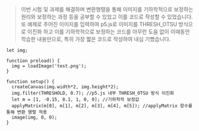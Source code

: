 >이번 시험 및 과제를 해결하며 변환행렬을 통해 이미지를 기하학적으로 보정하는 원리와 보정하는 과정 등을 공부할 수 있었고 이를 코드로 작성할 수 있었습니다. 또 예제로 주어진 이미지를 입력하여 p5.js로 이미지를 THRESH_OTSU 방식으로 이진화 하고 이를 기하학적으로 보정하는 코드를 아무런 도움 없이 이때동안 학습한 내용만으로, 특히 가장 짧은 코드로 작성하여 내심 기뻤습니다.

```
let img;

function preload() {
  img = loadImage('test.png');
}

function setup() {
  createCanvas(img.width*2, img.height*2);
  img.filter(THRESHOLD, 0.7); //p5.js 내부 THRESH_OTSU 방식 이진화
  let m = [1, -0.15, 0.1, 1, 0, 0]; //기하학적 보정값
  applyMatrix(m[0], m[1], m[2], m[3], m[4], m[5]); //applyMatrix 함수를 통해 변환 행렬 적용
  image(img, 0, 0); 
}
```
